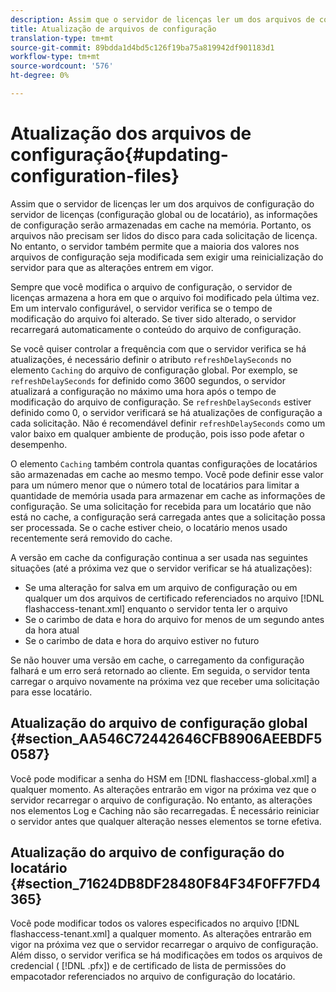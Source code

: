 ```yaml
---
description: Assim que o servidor de licenças ler um dos arquivos de configuração do servidor de licenças (configuração global ou de locatário), as informações de configuração serão armazenadas em cache na memória. Portanto, os arquivos não precisam ser lidos do disco para cada solicitação de licença. No entanto, o servidor também permite que a maioria dos valores nos arquivos de configuração seja modificada sem exigir uma reinicialização do servidor para que as alterações entrem em vigor.
title: Atualização de arquivos de configuração
translation-type: tm+mt
source-git-commit: 89bdda1d4bd5c126f19ba75a819942df901183d1
workflow-type: tm+mt
source-wordcount: '576'
ht-degree: 0%

---
```



# Atualização dos arquivos de configuração{#updating-configuration-files}

Assim que o servidor de licenças ler um dos arquivos de configuração do servidor de licenças (configuração global ou de locatário), as informações de configuração serão armazenadas em cache na memória. Portanto, os arquivos não precisam ser lidos do disco para cada solicitação de licença. No entanto, o servidor também permite que a maioria dos valores nos arquivos de configuração seja modificada sem exigir uma reinicialização do servidor para que as alterações entrem em vigor.

Sempre que você modifica o arquivo de configuração, o servidor de licenças armazena a hora em que o arquivo foi modificado pela última vez. Em um intervalo configurável, o servidor verifica se o tempo de modificação do arquivo foi alterado. Se tiver sido alterado, o servidor recarregará automaticamente o conteúdo do arquivo de configuração.

Se você quiser controlar a frequência com que o servidor verifica se há atualizações, é necessário definir o atributo `refreshDelaySeconds` no elemento `Caching` do arquivo de configuração global. Por exemplo, se `refreshDelaySeconds` for definido como 3600 segundos, o servidor atualizará a configuração no máximo uma hora após o tempo de modificação do arquivo de configuração. Se `refreshDelaySeconds` estiver definido como 0, o servidor verificará se há atualizações de configuração a cada solicitação. Não é recomendável definir `refreshDelaySeconds` como um valor baixo em qualquer ambiente de produção, pois isso pode afetar o desempenho.

O elemento `Caching` também controla quantas configurações de locatários são armazenadas em cache ao mesmo tempo. Você pode definir esse valor para um número menor que o número total de locatários para limitar a quantidade de memória usada para armazenar em cache as informações de configuração. Se uma solicitação for recebida para um locatário que não está no cache, a configuração será carregada antes que a solicitação possa ser processada. Se o cache estiver cheio, o locatário menos usado recentemente será removido do cache.

A versão em cache da configuração continua a ser usada nas seguintes situações (até a próxima vez que o servidor verificar se há atualizações):

* Se uma alteração for salva em um arquivo de configuração ou em qualquer um dos arquivos de certificado referenciados no arquivo [!DNL flashaccess-tenant.xml] enquanto o servidor tenta ler o arquivo
* Se o carimbo de data e hora do arquivo for menos de um segundo antes da hora atual
* Se o carimbo de data e hora do arquivo estiver no futuro

Se não houver uma versão em cache, o carregamento da configuração falhará e um erro será retornado ao cliente. Em seguida, o servidor tenta carregar o arquivo novamente na próxima vez que receber uma solicitação para esse locatário.

## Atualização do arquivo de configuração global {#section_AA546C72442646CFB8906AEEBDF50587}

Você pode modificar a senha do HSM em [!DNL flashaccess-global.xml] a qualquer momento. As alterações entrarão em vigor na próxima vez que o servidor recarregar o arquivo de configuração. No entanto, as alterações nos elementos Log e Caching não são recarregadas. É necessário reiniciar o servidor antes que qualquer alteração nesses elementos se torne efetiva.

## Atualização do arquivo de configuração do locatário {#section_71624DB8DF28480F84F34F0FF7FD4365}

Você pode modificar todos os valores especificados no arquivo [!DNL flashaccess-tenant.xml] a qualquer momento. As alterações entrarão em vigor na próxima vez que o servidor recarregar o arquivo de configuração. Além disso, o servidor verifica se há modificações em todos os arquivos de credencial ( [!DNL .pfx]) e de certificado de lista de permissões do empacotador referenciados no arquivo de configuração do locatário.
